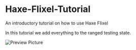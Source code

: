 # Haxe-Flixel-Tutorial

An introductory tutorial on how to use Haxe Flixel

In this tutorial we add everything to the ranged testing state.

![Preview Picture](https://github.com/Wolfman13/Haxe-Flixel-Tutorial/blob/Tutorial-28/Tutorial_28.png?raw=true)
